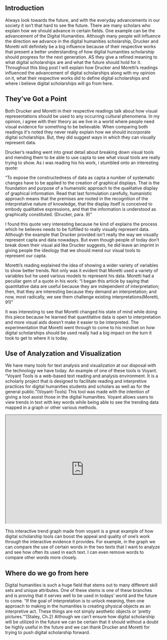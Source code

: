 ## Introduction

Always look towards the future, and with the everyday advancements in our society it isn’t that hard to see the future. There are many scholars who explain how we should advance in certain fields. One example can be the advancement of the Digital Humanities. Although many people will influence the direction we advance in the digital humanities scholarship, Drucker and Moretti will definitely be a big influence because of their respective works that present a better understanding of how digital humanities scholarship should progress for the next generation. AS they give a refined meaning to what digital scholarships are and what the future should hold for it. Throughout this blog post I will explain how Drucker and Moretti’s readings influenced the advancement of digital scholarships along with my opinion on it, what their respective works did to define digital scholarships and where i believe digital scholarships will go from here.



## They’ve Got a Point

Both Drucker and Moretti in their respective readings talk about how visual representations should be used to any occurring cultural phenomena. In my opinion, i agree with their theory as we live in a world where people need visual evidence for something to be believable. When comparing both readings it's noted they never really explain how we should incorporate digital scholarships. But, they did suggest ways in which they can visually represent data. 

Drucker’s reading went into great detail about breaking down visual tools and mending them to be able to use capta to see what visual tools are really trying to show. As i was reading his his work, i stumbled onto an interesting quote:

“To expose the constructedness of data as capta a number of systematic changes have to be applied to the creation of graphical displays. That is the foundation and purpose of a humanistic approach to the qualitative display of graphical information. Read that last formulation carefully, humanistic approach means that the premises are rooted in the recognition of the interpretative nature of knowledge, that the display itself is conceived to embody qualitative expressions, and that the information is understood as graphically constituted. (Drucker, para. 9)”

I found this quote very interesting because he kind of explains the process which he believes needs to be fulfilled to really visually represent data. Although the example that Drucker provided isn’t really the way we visually represent capta and data nowadays. But even though people of today don’t break down their visual aid like Drucker suggests, he did leave an imprint in giving people the ideology that we should mend our visual tools to represent our capta.

Moretti’s reading explained the idea of showing a wider variety of variables to show better trends. Not only was it evident that Moretti used a variety of variables but he used various models to represent his data. Moretti had a peculiar gem of a quote in his work:
“I began this article by saying that quantitative data are useful because they are independent of interpretation; then, that they are interesting because they demand an interpretation; and now, most radically, we see them challenge existing interpretations(Moretti, 91)”

It was interesting to see that Moretti changed his state of mind while doing this piece because he learned that quantitative data is open to interpretation and more visual aids doesn’t make it easier to be interpreted. The experimentation that Moretti went through to come to his mindset on how digital scholarships should be used really had a big impact on the turn it took to get to where it is today.

## Use of Analyzation and Visualization

We have many tools for text analysis and visualization at our disposal with the technology we have today. An example of one of these tools is Voyant. “Voyant Tools is a web-based text reading and analysis environment. It is a scholarly project that is designed to facilitate reading and interpretive practices for digital humanities students and scholars as well as for the general public.”(Voyant-Tools) This tool was made with the intention of giving a tool assist those in the digital humanities. Voyant allows users to view trends in text with key words while being able to see the trending data mapped in a graph or other various methods. 

<!--	Exported from Voyant Tools (voyant-tools.org).
Feel free to change the height and width values or other styling below: -->
<iframe style='width: 100%; height: 350px;' src='https://voyant-tools.org/tool/Trends/?view=Trends&query=data&query=interpretation&query=time&query=new&mode=&chartType=bar&corpus=bb4d3b30a5d22537248dbfab20ba8188'></iframe>


This interactive trend graph made from voyant is a great example of how digital scholarship tools can boost the appeal and quality of one’s work through the interactive evidence it provides. For example, in the graph we can compare the use of certain words in the two texts that I want to analyze and see how often its used in each text. I can even remove words to compare other words more closely.

## Where do we go from here
Digital humanities is such a huge field that stems out to many different skill sets and unique attributes. One of these stems is one of these branches and is proving that it serves well to be used in todays’ world and the future to come. “If the goal of interpretation is to unlock meaning, then one approach to making in the humanities is creating physical objects as an interpretive act. These things are not simply aesthetic objects or ‘pretty pictures.’”(Staley, Ch.2) Although we can’t ensure how digital scholarship will be utilized in the future we can be certain that it should without a doubt be highly useful in the future and we can thank Drucker and Moretti for trying to push digital scholarship forward.
